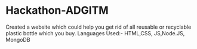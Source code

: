 # Hackathon-ADGITM
Created a website which could help you get rid of all reusable or recyclable plastic bottle which you buy.
Languages Used:- HTML,CSS, JS,Node.JS, MongoDB
